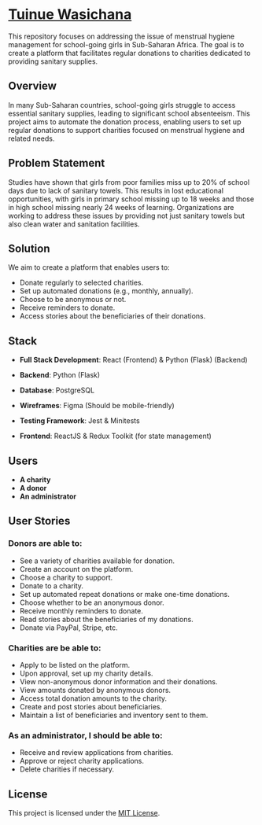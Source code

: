 # [Tuinue Wasichana](https://inuka.onrender.com//)

This repository focuses on addressing the issue of menstrual hygiene management for school-going girls in Sub-Saharan Africa. The goal is to create a platform that facilitates regular donations to charities dedicated to providing sanitary supplies.

## Overview

In many Sub-Saharan countries, school-going girls struggle to access essential sanitary supplies, leading to significant school absenteeism. This project aims to automate the donation process, enabling users to set up regular donations to support charities focused on menstrual hygiene and related needs.

## Problem Statement

Studies have shown that girls from poor families miss up to 20% of school days due to lack of sanitary towels. This results in lost educational opportunities, with girls in primary school missing up to 18 weeks and those in high school missing nearly 24 weeks of learning. Organizations are working to address these issues by providing not just sanitary towels but also clean water and sanitation facilities.

## Solution

We aim to create a platform that enables users to:
- Donate regularly to selected charities.
- Set up automated donations (e.g., monthly, annually).
- Choose to be anonymous or not.
- Receive reminders to donate.
- Access stories about the beneficiaries of their donations.

## Stack

- **Full Stack Development**: React (Frontend) & Python (Flask) (Backend)
  
- **Backend**: Python (Flask)
- **Database**: PostgreSQL
- **Wireframes**: Figma (Should be mobile-friendly)
- **Testing Framework**: Jest & Minitests
- **Frontend**: ReactJS & Redux Toolkit (for state management)

## Users

- **A charity**
- **A donor**
- **An administrator**

## User Stories

### Donors are able to:
- See a variety of charities available for donation.
- Create an account on the platform.
- Choose a charity to support.
- Donate to a charity.
- Set up automated repeat donations or make one-time donations.
- Choose whether to be an anonymous donor.
- Receive monthly reminders to donate.
- Read stories about the beneficiaries of my donations.
- Donate via PayPal, Stripe, etc.

### Charities are be able to:
- Apply to be listed on the platform.
- Upon approval, set up my charity details.
- View non-anonymous donor information and their donations.
- View amounts donated by anonymous donors.
- Access total donation amounts to the charity.
- Create and post stories about beneficiaries.
- Maintain a list of beneficiaries and inventory sent to them.

### As an administrator, I should be able to:
- Receive and review applications from charities.
- Approve or reject charity applications.
- Delete charities if necessary.

## License

This project is licensed under the [MIT License](LICENSE).
